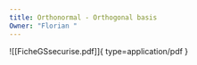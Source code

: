 ```yaml
---
title: Orthonormal - Orthogonal basis
Owner: "Florian "
---
```

![[FicheGSsecurise.pdf]]{ type=application/pdf }

